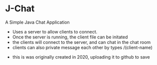 # J-Chat
A Simple Java Chat Application

- Uses a server to allow clients to connect.
- Once the server is running, the client file can be initated
- the clients will connect to the server, and can chat in the chat room
- clients can also private message each other by types /(client-name)


* this is was originally created in 2020, uploading it to github to save
